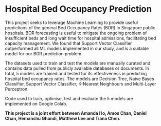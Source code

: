 # Hospital Bed Occupancy Prediction
This project seeks to leverage Machine Learning to provide useful predictions of the general Bed Occupancy Rates (BOR) in Singapore public hospitals. BOR forecasting is useful to mitigate the ongoing problem of insufficient beds and long wait time for hospital admissions, facilitating bed capacity management. We found that Support Vector Classifier outperformed all ML models implemented in our study, and is a suitable model for our BOR prediction problem.

The datasets used to train and test the models are manually curated and contains data pulled from publicly available databases or documents. In total, 5 models are trained and tested for its effectiveness in predicting hospital bed occupancy rates. The models are Decision Tree, Naive Bayes Classifier, Support Vector Classifier, K-Nearest Neighbours and Multi-Layer Perceptron. 

Code used to train, optimise, test and evaluate the 5 models are implemented on Google Colab.

**This project is a joint effort between Amanda Ho, Amos Chan, Daniel Chan, Hemanshu Ghandi, Matthew Lee and Tiana Chen.**
